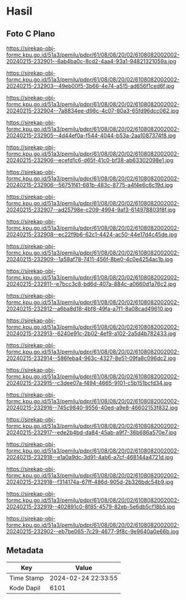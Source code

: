 # Hasil

## Foto C Plano

https://sirekap-obj-formc.kpu.go.id/51a3/pemilu/pdpr/61/08/08/20/02/6108082002002-20240215-232901--6ab4ba0c-8cd2-4aa4-93a1-94821321059a.jpg

https://sirekap-obj-formc.kpu.go.id/51a3/pemilu/pdpr/61/08/08/20/02/6108082002002-20240215-232903--49eb00f5-3b66-4e74-a515-ad656f1ced6f.jpg

https://sirekap-obj-formc.kpu.go.id/51a3/pemilu/pdpr/61/08/08/20/02/6108082002002-20240215-232904--7a8834ee-d98c-4c07-80a3-65fd96dcc062.jpg

https://sirekap-obj-formc.kpu.go.id/51a3/pemilu/pdpr/61/08/08/20/02/6108082002002-20240215-232905--4d44ef0a-f544-4044-b53a-2aa1087374f8.jpg

https://sirekap-obj-formc.kpu.go.id/51a3/pemilu/pdpr/61/08/08/20/02/6108082002002-20240215-232906--ecefd1c6-d65f-41c0-bf38-ab63302098e1.jpg

https://sirekap-obj-formc.kpu.go.id/51a3/pemilu/pdpr/61/08/08/20/02/6108082002002-20240215-232906--56751f41-681b-483c-8775-a4f4e6c6c19d.jpg

https://sirekap-obj-formc.kpu.go.id/51a3/pemilu/pdpr/61/08/08/20/02/6108082002002-20240215-232907--ad25798e-c209-4994-9af3-614978803f8f.jpg

https://sirekap-obj-formc.kpu.go.id/51a3/pemilu/pdpr/61/08/08/20/02/6108082002002-20240215-232908--ec22f9b6-62c1-4424-ac50-44e17d4c45de.jpg

https://sirekap-obj-formc.kpu.go.id/51a3/pemilu/pdpr/61/08/08/20/02/6108082002002-20240215-232909--1a58af78-7411-456f-8be0-4c0e4254ac1b.jpg

https://sirekap-obj-formc.kpu.go.id/51a3/pemilu/pdpr/61/08/08/20/02/6108082002002-20240215-232911--e7bcc3c8-bd6d-407a-884c-a0660d1a76c2.jpg

https://sirekap-obj-formc.kpu.go.id/51a3/pemilu/pdpr/61/08/08/20/02/6108082002002-20240215-232912--a6ba8d18-4bf8-49fa-a7f1-8a08cad49610.jpg

https://sirekap-obj-formc.kpu.go.id/51a3/pemilu/pdpr/61/08/08/20/02/6108082002002-20240215-232913--6240e91c-2b02-4ef9-a102-2a5d4b782433.jpg

https://sirekap-obj-formc.kpu.go.id/51a3/pemilu/pdpr/61/08/08/20/02/6108082002002-20240215-232914--586feba4-963c-4327-8e51-09fa8c096dc2.jpg

https://sirekap-obj-formc.kpu.go.id/51a3/pemilu/pdpr/61/08/08/20/02/6108082002002-20240215-232915--c3dee07a-f494-4665-9101-c5b151bcfd34.jpg

https://sirekap-obj-formc.kpu.go.id/51a3/pemilu/pdpr/61/08/08/20/02/6108082002002-20240215-232916--745c9840-9556-40ed-a9e8-46602153f832.jpg

https://sirekap-obj-formc.kpu.go.id/51a3/pemilu/pdpr/61/08/08/20/02/6108082002002-20240215-232917--ede2b4bd-da84-45ab-a9f7-36b686a570e7.jpg

https://sirekap-obj-formc.kpu.go.id/51a3/pemilu/pdpr/61/08/08/20/02/6108082002002-20240215-232918--e1a0a9dc-3d91-4ab6-a7cf-468144a4721d.jpg

https://sirekap-obj-formc.kpu.go.id/51a3/pemilu/pdpr/61/08/08/20/02/6108082002002-20240215-232918--f314174a-67ff-486d-905d-2b326bdc54b9.jpg

https://sirekap-obj-formc.kpu.go.id/51a3/pemilu/pdpr/61/08/08/20/02/6108082002002-20240215-232919--402891c0-8f85-4579-82eb-5e6db5cf18b5.jpg

https://sirekap-obj-formc.kpu.go.id/51a3/pemilu/pdpr/61/08/08/20/02/6108082002002-20240215-232902--eb7be065-7c29-4677-9f8c-9e9640a0e66b.jpg


## Metadata

| Key        | Value               |
| ---------- | ------------------- |
| Time Stamp | 2024-02-24 22:33:55 |
| Kode Dapil | 6101                |



